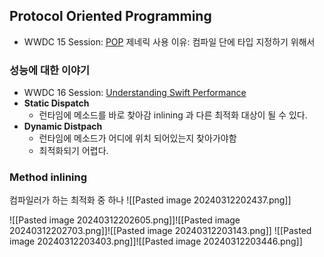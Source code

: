 ## Protocol Oriented Programming
* WWDC 15 Session: [POP](https://www.youtube.com/watch?v=p3zo4ptMBiQ) 
제네릭 사용 이유: 컴파일 단에 타입 지정하기 위해서

### 성능에 대한 이야기
* WWDC 16 Session: [Understanding Swift Performance](https://developer.apple.com/videos/play/wwdc2016/416/)
* **Static Dispatch**
	* 런타임에 메소드를 바로 찾아감 inlining 과 다른 최적화 대상이 될 수 있다.
* **Dynamic Distpach**
	* 런타임에 메소드가 어디에 위치 되어있는지 찾아가야함
	* 최적화되기 어렵다.

### Method inlining
컴파일러가 하는 최적화 중 하나
![[Pasted image 20240312202437.png]]

![[Pasted image 20240312202605.png]]![[Pasted image 20240312202703.png]]![[Pasted image 20240312203143.png]]
![[Pasted image 20240312203403.png]]![[Pasted image 20240312203446.png]]